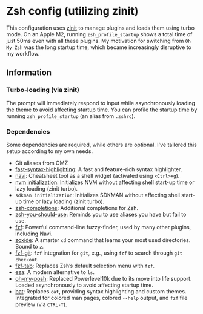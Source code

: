 # Zsh config (utilizing zinit)

This configuration uses [zinit](https://github.com/zdharma-continuum/zinit) to manage plugins and loads them using turbo mode. On an Apple M2, running `zsh_profile_startup` shows a total time of just 50ms even with all these plugins.
My motivation for switching from ``Oh My Zsh`` was the long startup time, which became increasingly disruptive to my workflow.

## Information

### Turbo-loading (via zinit)

The prompt will immediately respond to input while asynchronously loading the theme to avoid affecting startup time.
You can profile the startup time by running `zsh_profile_startup` (an alias from `.zshrc`).

### Dependencies

Some dependencies are required, while others are optional. I've tailored this setup according to my own needs.

- Git aliases from OMZ
- [fast-syntax-highlighting](https://github.com/zdharma/fast-syntax-highlighting): A fast and feature-rich syntax highlighter.
- [navi](https://github.com/denisidoro/navi): Cheatsheet tool as a shell widget (activated using `<Ctrl>+g`).
- [nvm initialization](https://github.com/nvm-sh/nvm): Initializes NVM without affecting shell start-up time or lazy loading (zinit turbo).
- `sdkman initialization`: Initializes SDKMAN without affecting shell start-up time or lazy loading (zinit turbo).
- [zsh-completions](https://github.com/zsh-users/zsh-completions): Additional completions for Zsh.
- [zsh-you-should-use](https://github.com/MichaelAquilina/zsh-you-should-use): Reminds you to use aliases you have but fail to use.
- [fzf](https://github.com/junegunn/fzf): Powerful command-line fuzzy-finder, used by many other plugins, including Navi.
- [zoxide](https://github.com/ajeetdsouza/zoxide): A smarter `cd` command that learns your most used directories. Bound to `z`.
- [fzf-git](https://github.com/junegunn/fzf-git): `fzf` integration for `git`, e.g., using `fzf` to search through `git checkout`.
- [fzf-tab](https://github.com/Aloxaf/fzf-tab): Replaces Zsh’s default selection menu with `fzf`.
- [eza](https://github.com/eza-community/eza): A modern alternative to `ls`.
- [oh-my-posh](https://github.com/JanDeDobbeleer/oh-my-posh): Replaced Powerlevel10k due to its move into life support. Loaded asynchronously to avoid affecting startup time.
- [bat](https://github.com/sharkdp/bat): Replaces `cat`, providing syntax highlighting and custom themes. Integrated for colored man pages, colored `--help` output, and `fzf` file preview (via `CTRL-T`).

